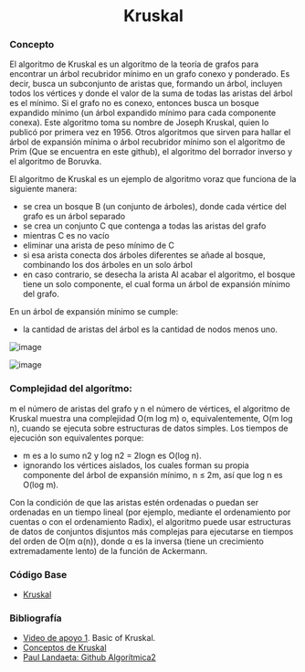 <h1 align="center"> Kruskal </h1>

### Concepto 

El algoritmo de Kruskal es un algoritmo de la teoría de grafos para encontrar un árbol recubridor mínimo en un grafo conexo y ponderado. Es decir, busca un subconjunto de aristas que, formando un árbol, incluyen todos los vértices y donde el valor de la suma de todas las aristas del árbol es el mínimo. Si el grafo no es conexo, entonces busca un bosque expandido mínimo (un árbol expandido mínimo para cada componente conexa). Este algoritmo toma su nombre de Joseph Kruskal, quien lo publicó por primera vez en 1956. Otros algoritmos que sirven para hallar el árbol de expansión mínima o árbol recubridor mínimo son el algoritmo de Prim (Que se encuentra en este github), el algoritmo del borrador inverso y el algoritmo de Boruvka.

El algoritmo de Kruskal es un ejemplo de algoritmo voraz que funciona de la siguiente manera:

- se crea un bosque B (un conjunto de árboles), donde cada vértice del grafo es un árbol separado
- se crea un conjunto C que contenga a todas las aristas del grafo
- mientras C es no vacío
- eliminar una arista de peso mínimo de C
- si esa arista conecta dos árboles diferentes se añade al bosque, combinando los dos árboles en un solo árbol
- en caso contrario, se desecha la arista
Al acabar el algoritmo, el bosque tiene un solo componente, el cual forma un árbol de expansión mínimo del grafo.

En un árbol de expansión mínimo se cumple:

- la cantidad de aristas del árbol es la cantidad de nodos menos uno.

![image](https://user-images.githubusercontent.com/90888080/196331746-260beb35-ccac-47a8-8c53-02f2c1dbe489.png)

![image](https://user-images.githubusercontent.com/90888080/196331761-a7e99a4c-8eba-4485-a6b0-de7de939d1bb.png)


### Complejidad del algorítmo:
m el número de aristas del grafo y n el número de vértices, el algoritmo de Kruskal muestra una complejidad O(m log m) o, equivalentemente, O(m log n), cuando se ejecuta sobre estructuras de datos simples. Los tiempos de ejecución son equivalentes porque:

- m es a lo sumo n2 y log n2 = 2logn es O(log n).
- ignorando los vértices aislados, los cuales forman su propia componente del árbol de expansión mínimo, n ≤ 2m, así que log n es O(log m).

Con la condición de que las aristas estén ordenadas o puedan ser ordenadas en un tiempo lineal (por ejemplo, mediante el ordenamiento por cuentas o con el ordenamiento Radix), el algoritmo puede usar estructuras de datos de conjuntos disjuntos más complejas para ejecutarse en tiempos del orden de O(m α(n)), donde α es la inversa (tiene un crecimiento extremadamente lento) de la función de Ackermann.

### Código Base
- [Kruskal]()

### Bibliografía
- [Video de apoyo 1](https://www.youtube.com/watch?v=71UQH7Pr9kU&t=2s). Basic of Kruskal.
- [Conceptos de Kruskal](https://www.youtube.com/watch?v=fAuF0EuZVCk)
- [Paul Landaeta: Github Algorítmica2](https://github.com/PaulLandaeta/algoritmica2/tree/master/contenido/Teoria%20de%20Grafos/Kruskal)
